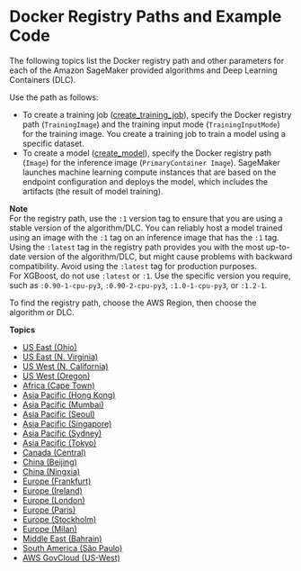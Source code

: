 # Docker Registry Paths and Example Code<a name="sagemaker-algo-docker-registry-paths"></a>

The following topics list the Docker registry path and other parameters for each of the Amazon SageMaker provided algorithms and Deep Learning Containers \(DLC\)\.

Use the path as follows:
+ To create a training job \([create\_training\_job](http://boto3.amazonaws.com/v1/documentation/api/latest/reference/services/sagemaker.html#SageMaker.Client.create_training_job)\), specify the Docker registry path \(`TrainingImage`\) and the training input mode \(`TrainingInputMode`\) for the training image\. You create a training job to train a model using a specific dataset\.
+ To create a model \([create\_model](http://boto3.amazonaws.com/v1/documentation/api/latest/reference/services/sagemaker.html#SageMaker.Client.create_model)\), specify the Docker registry path \(`Image`\) for the inference image \(`PrimaryContainer Image`\)\. SageMaker launches machine learning compute instances that are based on the endpoint configuration and deploys the model, which includes the artifacts \(the result of model training\)\.

**Note**  
For the registry path, use the `:1` version tag to ensure that you are using a stable version of the algorithm/DLC\. You can reliably host a model trained using an image with the `:1` tag on an inference image that has the `:1` tag\. Using the `:latest` tag in the registry path provides you with the most up\-to\-date version of the algorithm/DLC, but might cause problems with backward compatibility\. Avoid using the `:latest` tag for production purposes\.  
For XGBoost, do not use `:latest` or `:1`\. Use the specific version you require, such as `:0.90-1-cpu-py3`, `:0.90-2-cpu-py3`, `:1.0-1-cpu-py3`, or `:1.2-1`\.

To find the registry path, choose the AWS Region, then choose the algorithm or DLC\.

**Topics**
+ [US East \(Ohio\)](ecr-us-east-2.md)
+ [US East \(N\. Virginia\)](ecr-us-east-1.md)
+ [US West \(N\. California\)](ecr-us-west-1.md)
+ [US West \(Oregon\)](ecr-us-west-2.md)
+ [Africa \(Cape Town\)](ecr-af-south-1.md)
+ [Asia Pacific \(Hong Kong\)](ecr-ap-east-1.md)
+ [Asia Pacific \(Mumbai\)](ecr-ap-south-1.md)
+ [Asia Pacific \(Seoul\)](ecr-ap-northeast-2.md)
+ [Asia Pacific \(Singapore\)](ecr-ap-southeast-1.md)
+ [Asia Pacific \(Sydney\)](ecr-ap-southeast-2.md)
+ [Asia Pacific \(Tokyo\)](ecr-ap-northeast-1.md)
+ [Canada \(Central\)](ecr-ca-central-1.md)
+ [China \(Beijing\)](ecr-cn-north-1.md)
+ [China \(Ningxia\)](ecr-cn-northwest-1.md)
+ [Europe \(Frankfurt\)](ecr-eu-central-1.md)
+ [Europe \(Ireland\)](ecr-eu-west-1.md)
+ [Europe \(London\)](ecr-eu-west-2.md)
+ [Europe \(Paris\)](ecr-eu-west-3.md)
+ [Europe \(Stockholm\)](ecr-eu-north-1.md)
+ [Europe \(Milan\)](ecr-eu-south-1.md)
+ [Middle East \(Bahrain\)](ecr-me-south-1.md)
+ [South America \(São Paulo\)](ecr-sa-east-1.md)
+ [AWS GovCloud \(US\-West\)](ecr-us-gov-west-1.md)